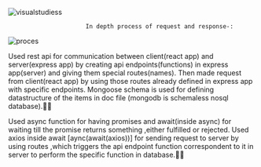 ![visualstudiess](https://user-images.githubusercontent.com/86003701/137584673-6f5e00d7-db7d-4868-99c5-897c09bc0135.jpg)


                          In depth process of request and response-:
![proces](https://user-images.githubusercontent.com/86003701/137584691-871a3f7c-de08-4fb7-a751-4799234b631e.png)



Used rest api for communication between client(react app) and server(express app) by creating api endpoints(functions) in express app(server) and giving them special routes(names). Then made request from client(react app) by using those routes already defined in express app with specific endpoints.
Mongoose schema is used for defining datastructure of the items in doc file (mongodb is schemaless nosql database).🤍🤍


Used async function for having promises and await(inside async) for waiting till the promise returns something ,either fulfilled or rejected. Used axios inside await [aync(await(axios))] for sending request to server by using routes ,which triggers the api endpoint function correspondent to it in server to perform the specific function in database.🤍🤍
